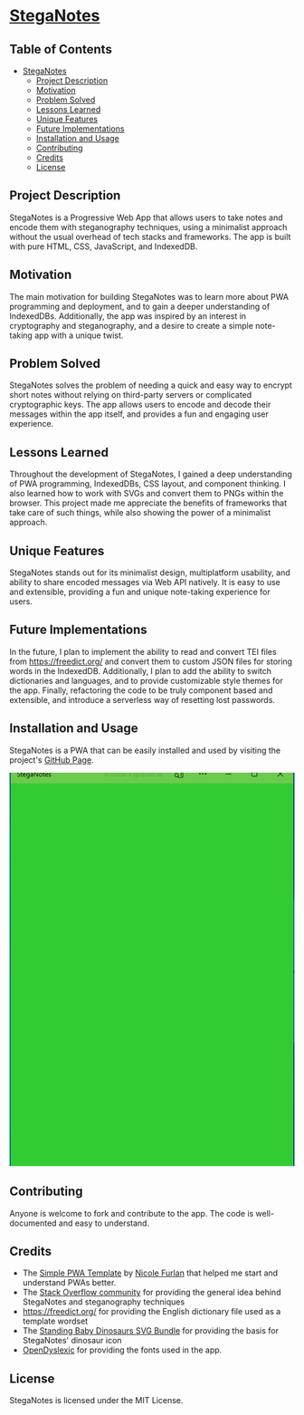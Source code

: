 # [StegaNotes](https://n-c0de-r.github.io/StegaNotes/)

## Table of Contents

- [StegaNotes](#steganotes)
  * [Project Description](#project-description)
  * [Motivation](#motivation)
  * [Problem Solved](#problem-solved)
  * [Lessons Learned](#lessons-learned)
  * [Unique Features](#unique-features)
  * [Future Implementations](#future-implementations)
  * [Installation and Usage](#installation-and-usage)
  * [Contributing](#contributing)
  * [Credits](#credits)
  * [License](#license)

## Project Description
StegaNotes is a Progressive Web App that allows users to take notes and encode them with steganography techniques, using a minimalist approach without the usual overhead of tech stacks and frameworks. The app is built with pure HTML, CSS, JavaScript, and IndexedDB.

## Motivation
The main motivation for building StegaNotes was to learn more about PWA programming and deployment, and to gain a deeper understanding of IndexedDBs. Additionally, the app was inspired by an interest in cryptography and steganography, and a desire to create a simple note-taking app with a unique twist.

## Problem Solved
StegaNotes solves the problem of needing a quick and easy way to encrypt short notes without relying on third-party servers or complicated cryptographic keys. The app allows users to encode and decode their messages within the app itself, and provides a fun and engaging user experience.

## Lessons Learned
Throughout the development of StegaNotes, I gained a deep understanding of PWA programming, IndexedDBs, CSS layout, and component thinking. I also learned how to work with SVGs and convert them to PNGs within the browser. This project made me appreciate the benefits of frameworks that take care of such things, while also showing the power of a minimalist approach.

## Unique Features
StegaNotes stands out for its minimalist design, multiplatform usability, and ability to share encoded messages via Web API natively. It is easy to use and extensible, providing a fun and unique note-taking experience for users.

## Future Implementations
In the future, I plan to implement the ability to read and convert TEI files from https://freedict.org/ and convert them to custom JSON files for storing words in the IndexedDB. Additionally, I plan to add the ability to switch dictionaries and languages, and to provide customizable style themes for the app. Finally, refactoring the code to be truly component based and extensible, and introduce a serverless way of resetting lost passwords.

## Installation and Usage
StegaNotes is a PWA that can be easily installed and used by visiting the project's [GitHub Page](https://n-c0de-r.github.io/StegaNotes/).

![GIF of the StegaNotes App in action](./StegaNotes_show.gif)

## Contributing
Anyone is welcome to fork and contribute to the app. The code is well-documented and easy to understand.

## Credits

- The [Simple PWA Template](https://github.com/nikkifurls/simplepwa) by [Nicole Furlan](https://github.com/nikkifurls) that helped me start and understand PWAs better.
- The [Stack Overflow community](https://crypto.stackexchange.com/a/62776) for providing the general idea behind StegaNotes and steganography techniques
- https://freedict.org/ for providing the English dictionary file used as a template wordset
- The [Standing Baby Dinosaurs SVG Bundle](https://www.etsy.com/de-en/listing/1100497380/standing-baby-dinosaurs-svg-bundle-dxf) for providing the basis for StegaNotes' dinosaur icon
- [OpenDyslexic](https://opendyslexic.org/) for providing the fonts used in the app.

## License
StegaNotes is licensed under the MIT License.
